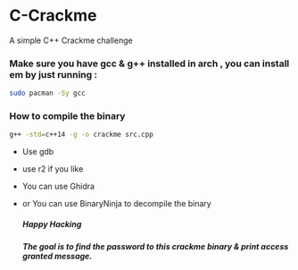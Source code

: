 # C-Crackme
A simple C++ Crackme challenge

### Make sure you have gcc & g++ installed in arch , you can install em by just running :

```bash
sudo pacman -Sy gcc
```

### How to compile the binary 
```bash
g++ -std=c++14 -g -o crackme src.cpp
```

- Use gdb
- use r2 if you like
- You can use Ghidra
- or You can use BinaryNinja to decompile the binary

  ##### Happy Hacking
  ##### The goal is to find the password to this crackme binary & print access granted message.
